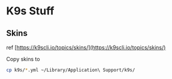 # K9s Stuff

## Skins

ref [https://k9scli.io/topics/skins/](https://k9scli.io/topics/skins/)

Copy skins to 

```sh
cp k9s/*.yml ~/Library/Application\ Support/k9s/
```
